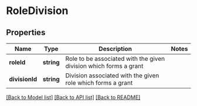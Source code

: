# RoleDivision

## Properties
Name | Type | Description | Notes
------------ | ------------- | ------------- | -------------
**roleId** | **string** | Role to be associated with the given division which forms a grant | 
**divisionId** | **string** | Division associated with the given role which forms a grant | 

[[Back to Model list]](../README.md#documentation-for-models) [[Back to API list]](../README.md#documentation-for-api-endpoints) [[Back to README]](../README.md)


